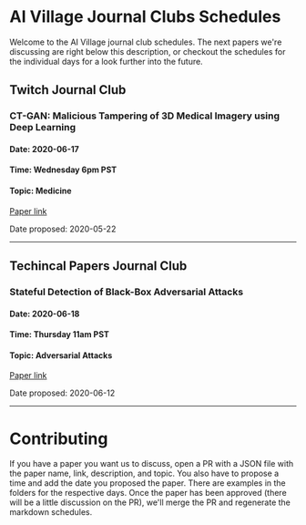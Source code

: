 # AI Village Journal Clubs Schedules

Welcome to the AI Village journal club schedules. The next papers we're discussing are right below this description, 
or checkout the schedules for the individual days for a look further into the future.  


## Twitch Journal Club
### CT-GAN: Malicious Tampering of 3D Medical Imagery using Deep Learning
#### Date: 2020-06-17
#### Time: Wednesday 6pm PST
#### Topic: Medicine
[Paper link](https://arxiv.org/abs/1901.03597)

Date proposed: 2020-05-22

****

## Techincal Papers Journal Club
### Stateful Detection of Black-Box Adversarial Attacks
#### Date: 2020-06-18
#### Time: Thursday 11am PST
#### Topic: Adversarial Attacks
[Paper link](https://arxiv.org/abs/1907.05587)

Date proposed: 2020-06-12

****



# Contributing

If you have a paper you want us to discuss, open a PR with a JSON file with the paper name, link, description, and topic. 
You also have to propose a time and add the date you proposed the paper. There are examples in the folders for the respective days. 
Once the paper has been approved (there will be a little discussion on the PR), we'll merge the PR and regenerate the markdown schedules.
